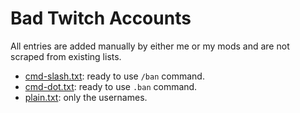 # Bad Twitch Accounts

All entries are added manually by either me or my mods and are not scraped from existing lists.

- [cmd-slash.txt](list/cmd-slash.txt): ready to use `/ban` command.
- [cmd-dot.txt](list/cmd-dot.txt): ready to use `.ban` command.
- [plain.txt](list/plain.txt): only the usernames.
